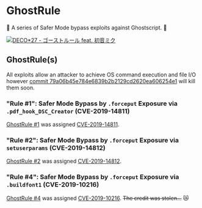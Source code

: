 GhostRule
===

:ghost: A series of Safer Mode bypass exploits against Ghostscript. :ghost:

[![DECO*27 - ゴーストルール feat. 初音ミク](http://img.youtube.com/vi/KushW6zvazM/0.jpg)](http://www.youtube.com/watch?v=KushW6zvazM)

## GhostRule(s)
All exploits allow an attacker to achieve OS command execution and file I/O however [commit 79a06b45e784e6839b2b2129cd2620ea606254e1](https://git.ghostscript.com/?p=ghostpdl.git;a=commit;h=79a06b45e784e6839b2b2129cd2620ea606254e1) will kill them soon.

### "Rule #1": Safer Mode Bypass by `.forceput` Exposure via `.pdf_hook_DSC_Creator` (CVE-2019-14811)
[GhostRule \#1](./ghostrule1.ps) was assigned [CVE-2019-14811](https://access.redhat.com/security/cve/cve-2019-14811).

### "Rule #2": Safer Mode Bypass by `.forceput` Exposure via `setuserparams` (CVE-2019-14812)
[GhostRule \#2](./ghostrule2.ps) was assigned [CVE-2019-14812](https://access.redhat.com/security/cve/cve-2019-14812).

### "Rule #4": Safer Mode Bypass by `.forceput` Exposure via `.buildfont1` (CVE-2019-10216)
[GhostRule \#4](./ghostrule4.ps) was assigned [CVE-2019-10216](https://access.redhat.com/security/cve/cve-2019-10216). ~~The credit was stolen...~~ :crying_cat_face:

